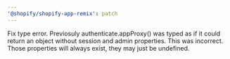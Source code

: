 ```yaml
---
'@shopify/shopify-app-remix': patch
---
```


Fix type error. Previosuly authenticate.appProxy() was typed as if it could return an object without session and admin properties. This was incorrect. Those properties will always exist, they may just be undefined.
